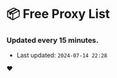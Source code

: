 # :package: Free Proxy List
### Updated every 15 minutes.

- Last updated: `2024-07-14 22:28`

:heart:

